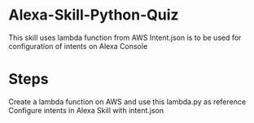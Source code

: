 # Alexa-Skill-Python-Quiz

This skill uses lambda function from AWS
Intent.json is to be used for configuration of intents on Alexa Console

# Steps 
Create a lambda function on AWS and use this lambda.py as reference
Configure intents in Alexa Skill with intent.json

